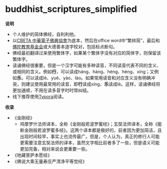 # buddhist_scriptures_simplified
**说明**

- 个人维护的简体佛经，自利利他。
- 以[CBETA 中華電子佛典協會](https://www.cbeta.org/)为底本，然后在office word中“繁转简”，最后和[佛陀教育基金会](http://www.budaedu.org)或大德善本逐字校对，包括标点断句。
- 佛经最初翻译过来使用繁体字，如果某个繁体字没有对应的简体字，则保留该繁体字。
- 读诵佛经很重要，但是一个汉字可能有多种读音，不同读音代表不同的含义、或相同的含义。例如**行**，可以读成háng、hàng、héng、hèng、xíng；又例如**乐**，可以读成lè、yuè、yào、lào。如果常用读音和对应含义没有明确冲突，则建议使用最常用的读音，即**行**读成xíng、**乐**读成lè。这样，读诵佛经将更加通顺，不用在读多音字时时常纠结。
- 线下推荐使用[Typora](https://typora.io/)阅读。

**收录**

- 《金刚经》
  - 鸠摩罗什法师译本，全称《金刚般若波罗蜜经》；玄奘法师译本，全称《能断金刚般若波罗蜜多经》。这两个译本都是极好的，前者因为更加简洁，且出现时间较早，事实上也流传最广。但是，个人认为，真正的修行人可能更需要注意玄奘法师的译本，虽然文字相比前者多了一些，但是语义可能更加完备，相对来说会更重要一些。
- 《地藏菩萨本愿经》
- 《佛说大乘无量寿庄严清净平等觉经》
